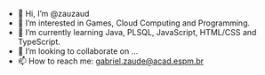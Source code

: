 - 👋 Hi, I’m @zauzaud
- 👀 I’m interested in Games, Cloud Computing and Programming. 
- 🌱 I’m currently learning Java, PLSQL, JavaScript, HTML/CSS and TypeScript.
- 💞️ I’m looking to collaborate on ... 
- 📫 How to reach me: gabriel.zaude@acad.espm.br



<!---
zauzaud/zauzaud is a ✨ special ✨ repository because its `README.md` (this file) appears on your GitHub profile.
You can click the Preview link to take a look at your changes.
--->
